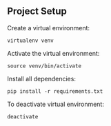 ## Project Setup

Create a virtual environment:

```virtualenv venv```

Activate the virtual environment:

```source venv/bin/activate```

Install all dependencies:

```pip install -r requirements.txt```

To deactivate virtual environment:

```deactivate```